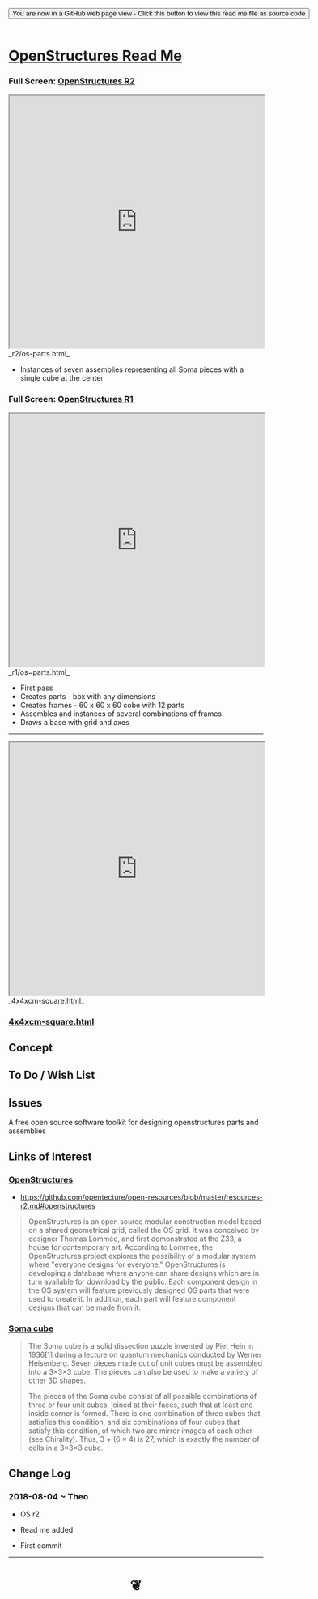 
<span style=display:none; >[You are now in a GitHub source code view - click this link to view Read Me file as a web page]( https://opentecture.github.io/#mindmapping/sandbox/openstructures/README.md "View file as a web page." ) </span>

<div><input type=button class = 'btn btn-secondary btn-sm' onclick="window.location.href='https://github.com/opentecture/mindmapping/blob/master/sandbox/openstructures/README.md'";
value='You are now in a GitHub web page view - Click this button to view this read me file as source code' ></div>

<br>

# [OpenStructures Read Me]( #sandbox/openstructures/README.md )

### Full Screen: [OpenStructures R2]( https://opentecture.github.io/#mindmapping/sandbox/openstructures/r2/os-parts.html )

<iframe src=https://opentecture.github.io/mindmapping/sandbox/openstructures/r2/os-parts.html width=100% height=500px >Iframes are not viewable in GitHub source code views</iframe>
_r2/os-parts.html_

* Instances of seven assemblies representing all Soma pieces with a single cube at the center


### Full Screen: [OpenStructures R1]( https://opentecture.github.io/#mindmapping/sandbox/openstructures/r1/os-parts.html )

<iframe src=https://opentecture.github.io/mindmapping/sandbox/openstructures/r1/os-parts.html width=100% height=500px >Iframes are not viewable in GitHub source code views</iframe>
_r1/os=parts.html_


* First pass
* Creates parts - box with any dimensions
* Creates frames - 60 x 60 x 60 cobe with 12 parts
* Assembles and instances of several combinations of frames
* Draws a base with grid and axes

***

<iframe src=https://opentecture.github.io/mindmapping/sandbox/openstructures//4x4xcm-square.html width=100% height=500px >Iframes are not viewable in GitHub source code views</iframe>
_4x4xcm-square.html_

### [4x4xcm-square.html]( #sandbox/openstructures/4x4xcm-square.html )



## Concept


## To Do / Wish List


## Issues

A free open source software toolkit for designing openstructures parts and assemblies


## Links of Interest

### [OpenStructures]( http://www.openstructures.net/ )

* https://github.com/opentecture/open-resources/blob/master/resources-r2.md#openstructures

> OpenStructures is an open source modular construction model based on a shared geometrical grid, called the OS grid. It was conceived by designer Thomas Lommée, and first demonstrated at the Z33, a house for contemporary art. According to Lommee, the OpenStructures project explores the possibility of a modular system where "everyone designs for everyone." OpenStructures is developing a database where anyone can share designs which are in turn available for download by the public. Each component design in the OS system will feature previously designed OS parts that were used to create it. In addition, each part will feature component designs that can be made from it.


### [Soma cube]( https://en.wikipedia.org/wiki/Soma_cube )

> The Soma cube is a solid dissection puzzle invented by Piet Hein in 1936[1] during a lecture on quantum mechanics conducted by Werner Heisenberg. Seven pieces made out of unit cubes must be assembled into a 3×3×3 cube. The pieces can also be used to make a variety of other 3D shapes.
>
> The pieces of the Soma cube consist of all possible combinations of three or four unit cubes, joined at their faces, such that at least one inside corner is formed. There is one combination of three cubes that satisfies this condition, and six combinations of four cubes that satisfy this condition, of which two are mirror images of each other (see Chirality). Thus, 3 + (6 × 4) is 27, which is exactly the number of cells in a 3×3×3 cube.



## Change Log

### 2018-08-04 ~ Theo

* OS r2
* Read me added

* First commit


***

# <center title="hello!" ><a href=javascript:window.scrollTo(0,0); style=text-decoration:none; > ❦ </a></center>
